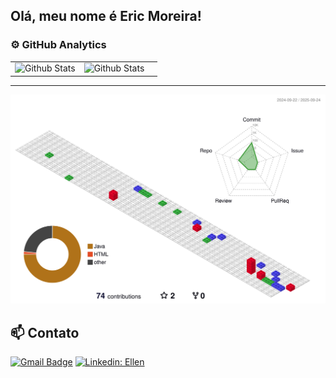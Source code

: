 ## Olá, meu nome é Eric Moreira!

### ⚙️ GitHub Analytics

<table>
  <tr>
    <td>
      <img
        align="left"
        src="https://github-readme-stats.vercel.app/api?username=Bh0Eri&theme=dark&hide_border=false&include_all_commits=true"
        alt="Github Stats"
      />
    </td>
    <td>
      <img
        align="left"
        src="https://github-readme-stats.vercel.app/api/top-langs/?username=Bh0Eri&theme=dark&hide_border=false&include_all_commits=true&count_private=true&layout=compact"
        alt="Github Stats"
      />
    </td>
    <td>
      <br />
      <img
        align="left"
        src="https://github-readme-streak-stats.herokuapp.com/?user=Bh0Eri&theme=dark&hide_border=false"
        alt=""
      />
    </td>
  </tr>
</table>

--- 

![](./profile-3d-contrib/profile-gitblock.svg)

## 📫 Contato

[![Gmail Badge](https://img.shields.io/badge/-ericmoreiradosreis@gmail.com-006bed?style=flat-square&logo=Gmail&logoColor=white&link=mailto:{ericmoreiradosreis@gmail.com})](mailto:{ericmoreiradosreis@gmail.com})
[![Linkedin: Ellen](https://img.shields.io/badge/-EricReis-blue?style=flat-square&logo=Linkedin&logoColor=white&link=https://www.linkedin.com/in/eric-reis-108244290/)](https://www.linkedin.com/in/eric-reis-108244290/)


